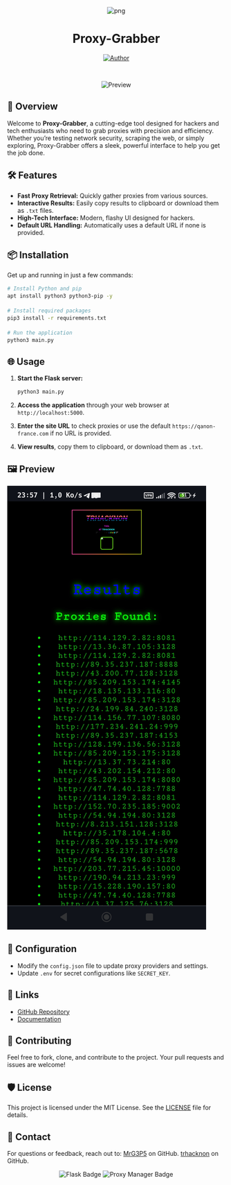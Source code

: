 <p align="center">
<img src="https://avatars.githubusercontent.com/u/57594747?s=400&u=da1eec8bf84a62a2ca11230d358dfac0bb000bcd&v=4" alt="png" width="128" height="128"/>
</p>

<p align="center">
<h1 align="center">Proxy-Grabber</h1>
</p>

<p align="center">
<a href="https://github.com/tucommenceapousser"><img title="Author" src="https://img.shields.io/badge/Author-TrhAckNon-purple.svg?style=for-the-badge&logo=github"></a>
</p>

<br>

<p align="center">
<img src="https://d.top4top.io/p_3133p8z991.jpg" alt="Preview" width="1000"/>
</p>

## 🚀 Overview

Welcome to **Proxy-Grabber**, a cutting-edge tool designed for hackers and tech enthusiasts who need to grab proxies with precision and efficiency. Whether you’re testing network security, scraping the web, or simply exploring, Proxy-Grabber offers a sleek, powerful interface to help you get the job done.

## 🛠️ Features

- **Fast Proxy Retrieval:** Quickly gather proxies from various sources.
- **Interactive Results:** Easily copy results to clipboard or download them as `.txt` files.
- **High-Tech Interface:** Modern, flashy UI designed for hackers.
- **Default URL Handling:** Automatically uses a default URL if none is provided.

## 📦 Installation

Get up and running in just a few commands:

```sh
# Install Python and pip
apt install python3 python3-pip -y

# Install required packages
pip3 install -r requirements.txt

# Run the application
python3 main.py
```

## 🌐 Usage

1. **Start the Flask server:**

    ```sh
    python3 main.py
    ```

2. **Access the application** through your web browser at `http://localhost:5000`.

3. **Enter the site URL** to check proxies or use the default `https://qanon-france.com` if no URL is provided.

4. **View results**, copy them to clipboard, or download them as `.txt`.

## 🖼️ Preview

![index](https://github.com/tucommenceapousser/proxgrab/raw/main/Screenshot_2024-07-30-23-57-06-751_com.android.chrome.jpg)

## 🔧 Configuration

- Modify the `config.json` file to update proxy providers and settings.
- Update `.env` for secret configurations like `SECRET_KEY`.

## 🔗 Links

- [GitHub Repository](https://github.com/tucommenceapousser/proxgrab)
- [Documentation](https://go.deta.dev/docs/spacefile/v0)

## 🤝 Contributing

Feel free to fork, clone, and contribute to the project. Your pull requests and issues are welcome!

## 🛡️ License

This project is licensed under the MIT License. See the [LICENSE](LICENSE) file for details.

## 💬 Contact

For questions or feedback, reach out to:
[MrG3P5](https://github.com/MrG3P5) on GitHub.
[trhacknon](https://github.com/tucommenceapousser) on GitHub.

<p align="center">
<img src="https://img.shields.io/badge/Powered%20by%20Flask-000000?style=for-the-badge&logo=flask" alt="Flask Badge"/>
<img src="https://img.shields.io/badge/Proxy%20Manager-000000?style=for-the-badge&logo=proxy" alt="Proxy Manager Badge"/>
</p>
